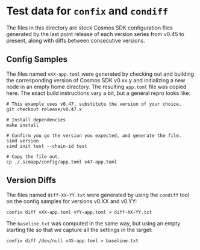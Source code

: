 # Test data for `confix` and `condiff`

The files in this directory are stock Cosmos SDK configuration files generated
by the last point release of each version series from v0.45 to present, along
with diffs between consecutive versions.

## Config Samples

The files named `vXX-app.toml` were generated by checking out and building
the corresponding version of Cosmos SDK v0.xx.y and initializing a new node in
an empty home directory. The resulting `app.toml` file was copied here.
The exact build instructions vary a bit, but a general repro looks like:

```shell
# This example uses v0.47, substitute the version of your choice.
git checkout release/v0.47.x

# Install dependencies
make install

# Confirm you go the version you expected, and generate the file.
simd version
simd init test --chain-id test

# Copy the file out.
cp ./.simapp/config/app.toml v47-app.toml
```

## Version Diffs

The files named `diff-XX-YY.txt` were generated by using the `condiff` tool on
the config samples for versions v0.XX and v0.YY:

```shell
confix diff vXX-app.toml vYY-app.toml > diff-XX-YY.txt
```

The `baseline.txt` was computed in the same way, but using an empty starting
file so that we capture all the settings in the target:

```shell
confix diff /dev/null v45-app.toml > baseline.txt
```
